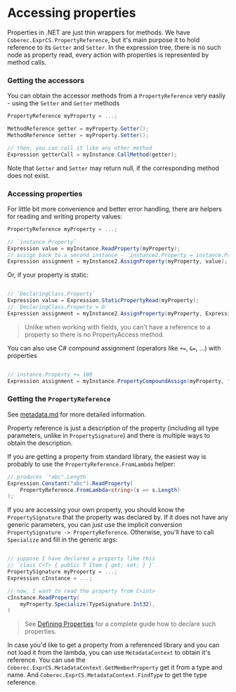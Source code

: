 # Accessing properties

Properties in .NET are just thin wrappers for methods. We have `Coberec.ExprCS.PropertyReference`, but it's main purpose it to hold reference to its `Getter` and `Setter`. In the expression tree, there is no such node as property read, every action with properties is represented by method calls.

### Getting the accessors

You can obtain the accessor methods from a `PropertyReference` very easily - using the `Setter` and `Getter` methods

```csharp
PropertyReference myProperty = ...;

MethodReference getter = myProperty.Getter();
MethodReference setter = myProperty.Setter();

// then, you can call it like any other method
Expression getterCall = myInstance.CallMethod(getter);
```

Note that `Getter` and `Setter` may return null, if the corresponding method does not exist.

### Accessing properties

For little bit more convenience and better error handling, there are helpers for reading and writing property values:

```csharp
PropertyReference myProperty = ...;

// `instance.Property`
Expression value = myInstance.ReadProperty(myProperty);
// assign back to a second instance - `instance2.Property = instance.Property`
Expression assignment = myInstance2.AssignProperty(myProperty, value);

```

Or, if your property is static:

```csharp

// `DeclaringClass.Property`
Expression value = Expression.StaticPropertyRead(myProperty);
// `DeclaringClass.Property = 0`
Expression assignment = myInstance2.AssignProperty(myProperty, Expression.Constant(0));
```

> Unlike when working with fields, you can't have a reference to a property so there is no PropertyAccess method.

You can also use C# compound assignment (operators like `+=`, `&=`, ...) with properties

```csharp

// instance.Property += 100
Expression assignment = myInstance.PropertyCompoundAssign(myProperty, "+", Expression.Constant(100));
```

### Getting the `PropertyReference`

See [metadata.md](../metadata.md) for more detailed information.

Property reference is just a description of the property (including all type parameters, unlike in `PropertySignature`) and there is multiple ways to obtain the description.

If you are getting a property from standard library, the easiest way is probably to use the `PropertyReference.FromLambda` helper:

```csharp
// produces `"abc".Length`
Expression.Constant("abc").ReadProperty(
    PropertyReference.FromLambda<string>(s => s.Length)
);
```

If you are accessing your own property, you should know the `PropertySignature` that the property was declared by. If it does not have any generic parameters, you can just use the implicit conversion `PropertySignature -> PropertyReference`. Otherwise, you'll have to call `Specialize` and fill in the generic args:

```csharp

// suppose I have declared a property like this
// `class C<T> { public T Item { get; set; } }`
PropertySignature myProperty = ...;
Expression cInstance = ...;

// now, I want to read the property from C<int>
cInstance.ReadProperty(
    myProperty.Specialize(TypeSignature.Int32),
)
```

> See [Defining Properties](../metadata.md#defining-properties) for a complete guide how to declare such properties.


In case you'd like to get a property from a referenced library and you can not load it from the lambda, you can use `MetadataContext` to obtain it's reference. You can use the `Coberec.ExprCS.MetadataContext.GetMemberProperty` get it from a type and name. And `Coberec.ExprCS.MetadataContext.FindType` to get the type reference.
